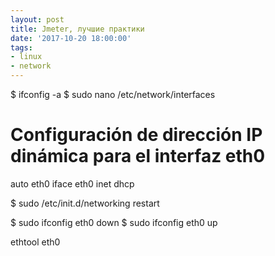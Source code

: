 ```yaml
---
layout: post
title: Jmeter, лучшие практики
date: '2017-10-20 18:00:00'
tags:
- linux
- network
---
```




$ ifconfig -a
$ sudo nano /etc/network/interfaces

# Configuración de dirección IP dinámica para el interfaz eth0
auto eth0
iface eth0 inet dhcp

$ sudo /etc/init.d/networking restart

$ sudo ifconfig eth0 down
$ sudo ifconfig eth0 up

ethtool eth0